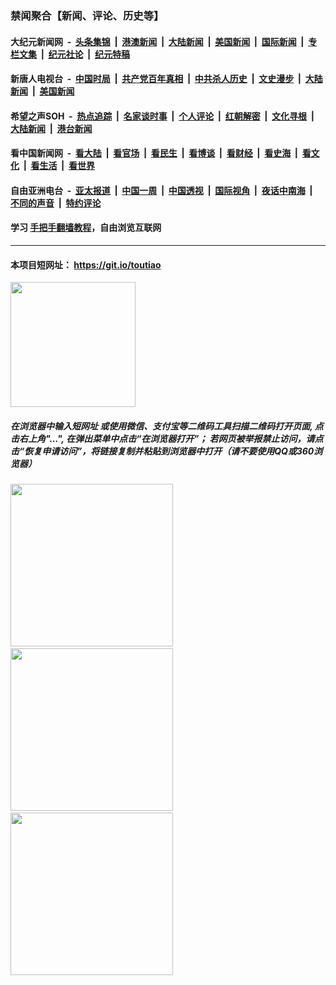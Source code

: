 ### 禁闻聚合【新闻、评论、历史等】

#### 大纪元新闻网 &nbsp;-&nbsp; [头条集锦](indexes/E头条集锦.md?t=02111402) &nbsp;|&nbsp; [港澳新闻](indexes/E港澳新闻.md?t=02111402)  &nbsp;|&nbsp; [大陆新闻](indexes/E大陆新闻.md?t=02111402) &nbsp;|&nbsp; [美国新闻](indexes/E美国新闻.md?t=02111402) &nbsp;|&nbsp; [国际新闻](indexes/E国际新闻.md?t=02111402) &nbsp;|&nbsp; [专栏文集](indexes/E专栏文集.md?t=02111402) &nbsp;|&nbsp; [纪元社论](indexes/E纪元社论.md?t=02111402) &nbsp;|&nbsp; [纪元特稿](indexes/E纪元特稿.md?t=02111402) 

#### 新唐人电视台 &nbsp;-&nbsp; [中国时局](indexes/N中国时局.md?t=02111402) &nbsp;|&nbsp; [共产党百年真相](indexes/N共产党百年真相.md?t=02111402) &nbsp;|&nbsp; [中共杀人历史](indexes/N中共杀人历史.md?t=02111402) &nbsp;|&nbsp; [文史漫步](indexes/N文史漫步.md?t=02111402) &nbsp;|&nbsp; [大陆新闻](indexes/N大陆新闻.md?t=02111402) &nbsp;|&nbsp; [美国新闻](indexes/N美国新闻.md?t=02111402)

#### 希望之声SOH &nbsp;-&nbsp; [热点追踪](indexes/H热点追踪.md?t=02111402) &nbsp;|&nbsp; [名家谈时事](indexes/H名家谈时事.md?t=02111402) &nbsp;|&nbsp; [个人评论](indexes/H个人评论.md?t=02111402)  &nbsp;|&nbsp; [红朝解密](indexes/H红朝解密.md?t=02111402) &nbsp;|&nbsp; [文化寻根](indexes/H文化寻根.md?t=02111402) &nbsp;|&nbsp; [大陆新闻](indexes/H大陆新闻.md?t=02111402) &nbsp;|&nbsp; [港台新闻](indexes/H港台新闻.md?t=02111402)

#### 看中国新闻网 &nbsp;-&nbsp; [看大陆](indexes/S看大陆.md?t=02111402) &nbsp;|&nbsp; [看官场](indexes/S看官场.md?t=02111402) &nbsp;|&nbsp; [看民生](indexes/S看民生.md?t=02111402)  &nbsp;|&nbsp; [看博谈](indexes/S看博谈.md?t=02111402) &nbsp;|&nbsp; [看财经](indexes/S看财经.md?t=02111402) &nbsp;|&nbsp; [看史海](indexes/S看史海.md?t=02111402) &nbsp;|&nbsp; [看文化](indexes/S看文化.md?t=02111402) &nbsp;|&nbsp; [看生活](indexes/S看生活.md?t=02111402) &nbsp;|&nbsp; [看世界](indexes/S看世界.md?t=02111402)

#### 自由亚洲电台 &nbsp;-&nbsp; [亚太报道](indexes/R亚太报道.md?t=02111402) &nbsp;|&nbsp; [中国一周](indexes/R中国一周.md?t=02111402) &nbsp;|&nbsp; [中国透视](indexes/R中国透视.md?t=02111402)  &nbsp;|&nbsp; [国际视角](indexes/R国际视角.md?t=02111402) &nbsp;|&nbsp; [夜话中南海](indexes/R夜话中南海.md?t=02111402) &nbsp;|&nbsp; [不同的声音](indexes/R不同的声音.md?t=02111402) &nbsp;|&nbsp; [特约评论](indexes/R特约评论.md?t=02111402)

#### 学习 [手把手翻墙教程](https://github.com/gfw-breaker/guides/wiki)，自由浏览互联网

----

#### 本项目短网址： https://git.io/toutiao
<img src="https://raw.githubusercontent.com/gfw-breaker/banned-news/master/scripts/img/qr.png" width="200px"/>  

##### 在浏览器中输入短网址 或使用微信、支付宝等二维码工具扫描二维码打开页面, 点击右上角"...", 在弹出菜单中点击“在浏览器打开”； 若网页被举报禁止访问，请点击“恢复申请访问”，将链接复制并粘贴到浏览器中打开（请不要使用QQ或360浏览器）

<img src="https://raw.githubusercontent.com/gfw-breaker/banned-news/master/scripts/img/1.png" width="260px"/> &nbsp; <img src="https://raw.githubusercontent.com/gfw-breaker/banned-news/master/scripts/img/2.png" width="260px"/> &nbsp; <img src="https://raw.githubusercontent.com/gfw-breaker/banned-news/master/scripts/img/3.png" width="260px"/>
